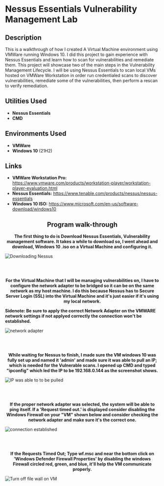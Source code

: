 <h1>Nessus Essentials Vulnerability Management Lab</h1>

<h2>Description</h2>
This is a walkthrough of how I created A Virtual Machine environment using VMWare running Windows 10. I did this project to gain experience with Nessus Essentials and learn how to scan for vulnerabilities and remediate them. This project will showcase two of the main steps in the Vulnerability Management Lifecycle. I will be using Nessus Essentials to scan local VMs hosted on VMWare Workstation in order run credentialed scans to discover vulnerabilities, remediate some of the vulnerabilities, then perform a rescan to verify remediation.
<br />

<h2>Utilities Used</h2>

- <b>Nessus Essentials</b> 
- <b>CMD</b>

<h2>Environments Used </h2>

- <b>VMWare</b>
- <b>Windows 10</b> (21H2)

<h2>Links</h2>

- <b>VMWare Workstation Pro:</b> https://www.vmware.com/products/workstation-player/workstation-player-evaluation.html
- <b>Nessus Essentials:</b> https://www.tenable.com/products/nessus/nessus-essentials
- <b>Windows 10 ISO:</b> https://www.microsoft.com/en-us/software-download/windows10

<h2 align="center">Program walk-through</h2>

<p align="center">
<b>The first thing to do is Download Nessus Essentials, Vulnerability management software. It takes a while to download so, I went ahead and download, Windows 10 .iso on a Virtual Machine and configuring it.</b> <br/>
</p>

![Downloading Nessus](https://github.com/HugoJrH/HugoJrH/assets/126385725/372c1387-cc9a-433d-a0cd-28d9aafa4b43)

<br />
<br />
<p align="center">
<b>For the Virtual Machine that I will be managing vulnerabilities on, I have to configure the network adapter to be bridged so it can be on the same network as my host machine. I do this because Nessus has to Secure Server Login (SSL) into the Virtual Machine and it's just easier if it's using my local network.
  
  Sidenote: Be sure to apply the correct Network Adapter on the VMWARE network settings if not applyed correctly the connection won't be established. </b> <br/>
</p>

![network adapter](https://github.com/HugoJrH/HugoJrH/assets/126385725/62f55ca1-a9bc-4300-ad12-23aa429c3fa3)

<br />
<br />
<p align="center">
<b>While waiting for Nessus to finish, I made sure the VM windows 10 was fully set up and named it 'admin' and made sure it was able to pull an IP; which is needed for the Vulnerable scans. I opened up CMD and typed "ipconfig" which led the IP to be 192.168.0.144 as the screenshot shows.</b> <br/>
</p>

![IP was able to to be pulled](https://github.com/HugoJrH/HugoJrH/assets/126385725/8a01bc47-f227-45d9-b0ea-1fdc6b83d3fe)

<br />
<br />
<p align="center">
<b>If the proper network adapter was selected, the system will be able to ping itself. If a 'Request timed out.' is displayed consider disabling the Windows Firewall on your "VM" shown below and  consider checking the network adapter and make sure it's the correct one.
</b> <br/>
</p>

![connection established](https://github.com/HugoJrH/HugoJrH/assets/126385725/c8228423-7848-40ff-812d-19297dbd2447)

<br />
<br />
<p align="center">
<b>If the Requests Timed Out; Type wf.msc and near the bottom click on 'Windows Defender Firewall Properties' by disabling the windows Firewall circled red, green, and blue, it'll help the VM communicate properly. </b> <br/>
</p>

![Turn off file wall on VM](https://github.com/HugoJrH/HugoJrH/assets/126385725/beb4d3ff-1a7b-4160-a8ee-ad5a40baa20e)
